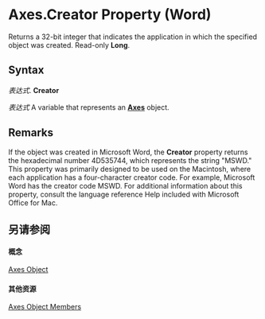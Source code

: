 
# Axes.Creator Property (Word)

Returns a 32-bit integer that indicates the application in which the specified object was created. Read-only  **Long**.


## Syntax

 _表达式_. **Creator**

 _表达式_ A variable that represents an **[Axes](57261ca9-7fd6-ba99-19bd-5df8e940f714.md)** object.


## Remarks

If the object was created in Microsoft Word, the  **Creator** property returns the hexadecimal number 4D535744, which represents the string "MSWD." This property was primarily designed to be used on the Macintosh, where each application has a four-character creator code. For example, Microsoft Word has the creator code MSWD. For additional information about this property, consult the language reference Help included with Microsoft Office for Mac.


## 另请参阅


#### 概念


[Axes Object](57261ca9-7fd6-ba99-19bd-5df8e940f714.md)
#### 其他资源


[Axes Object Members](http://msdn.microsoft.com/library/dfbf9171-9d13-3555-4bb2-47d7fb98928a%28Office.15%29.aspx)